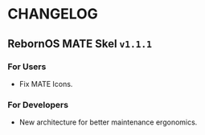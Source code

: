 # CHANGELOG

## RebornOS MATE Skel `v1.1.1`

### For Users

- Fix MATE Icons.

### For Developers

- New architecture for better maintenance ergonomics.